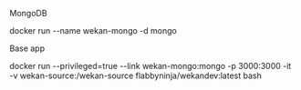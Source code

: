 MongoDB 

docker run --name wekan-mongo -d mongo

Base app

docker run --privileged=true --link wekan-mongo:mongo -p 3000:3000 -it -v wekan-source:/wekan-source flabbyninja/wekandev:latest bash
